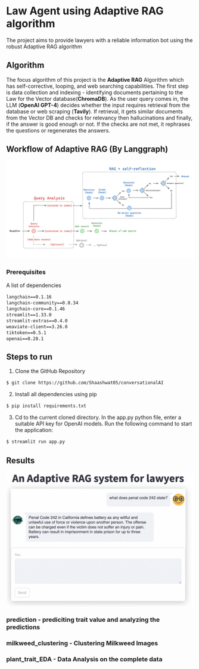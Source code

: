 # Law Agent using Adaptive RAG algorithm

The project aims to provide lawyers with a reliable information bot using the robust Adaptive RAG algorithm

## Algorithm 

The focus algorithm of this project is the **Adaptive RAG** Algorithm which has self-corrective, looping, and web searching capabilities. The first step is data collection and indexing - identifying documents pertaining to the Law for the Vector database(**ChromaDB**).
As the user query comes in, the LLM (**OpenAI GPT-4**) decides whether the input requires retrieval from the database or web scraping (**Tavily**). If retrieval, it gets similar documents from the Vector DB and checks for relevancy then hallucinations and finally, if the answer is good enough or not.
If the checks are not met, it rephrases the questions or regenerates the answers.

## Workflow of Adaptive RAG (By Langgraph)

![Project Workflow](https://github.com/Shaashwat05/Law-Agent/blob/main/resources/Adaptive%20RAG.png)

### Prerequisites

A list of dependencies
```
langchain==0.1.16
langchain-community==0.0.34
langchain-core==0.1.46
streamlit==1.33.0
streamlit-extras==0.4.0
weaviate-client==3.26.0
tiktoken==0.5.1
openai==0.28.1
```

## Steps to run

1. Clone the GitHub Repository
```bash
$ git clone https://github.com/Shaashwat05/conversationalAI
```
2. Install all dependencies using pip
```bash
$ pip install requirements.txt
```
3. Cd to the current cloned directory. In the app.py python file, enter a suitable API key for OpenAI models. Run the following command to start the application:
```bash
$ streamlit run app.py
```

## Results

![Model Training](https://github.com/Shaashwat05/Law-Agent/blob/main/resources/example.png)


### prediction - prediciting trait value and analyzing the predictions 

### milkweed_clustering - Clustering Milkweed Images 

### plant_trait_EDA - Data Analysis on the complete data 
